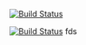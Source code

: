 [![Build Status](http://157.245.98.68:8080/buildStatus/icon?job=run-scripts-from-pipeline)](http://157.245.98.68:8080/job/run-scripts-from-pipeline/)


[![Build Status](http://157.245.98.68:8080/job/run-scripts-from-pipeline/badge/icon)](http://157.245.98.68:8080/job/run-scripts-from-pipeline/)
fds
